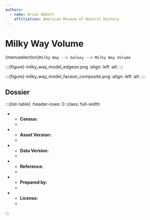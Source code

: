 ```yaml
---
authors:
  - name: Brian Abbott
    affiliation: American Museum of Natural History
---
```



# Milky Way Volume

{menuselection}`Milky Way --> Galaxy --> Milky Way Volume`




:::{figure} milky_way_model_edgeon.png
:align: left
:alt: 
:::


:::{figure} milky_way_model_faceon_composite.png
:align: left
:alt: 
:::




## Dossier
:::{list-table}
:header-rows: 0
:class: full-width

* - **Census:**
  - 
* - **Asset Version:**
  - 
* - **Data Version:**
  - 
* - **Reference:**
  - 
* - **Prepared by:**
  - 
* - **License:**
  - 
:::
